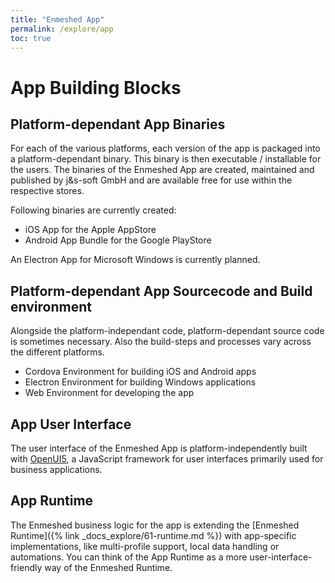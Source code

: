 ```yaml
---
title: "Enmeshed App"
permalink: /explore/app
toc: true
---
```


# App Building Blocks

## Platform-dependant App Binaries

For each of the various platforms, each version of the app is packaged into a platform-dependant binary. This binary is then executable / installable for the users. The binaries of the Enmeshed App are created, maintained and published by j&amp;s-soft GmbH and are available free for use within the respective stores.

Following binaries are currently created:

-   iOS App for the Apple AppStore
-   Android App Bundle for the Google PlayStore

An Electron App for Microsoft Windows is currently planned.

## Platform-dependant App Sourcecode and Build environment

Alongside the platform-independant code, platform-dependant source code is sometimes necessary. Also the build-steps and processes vary across the different platforms.

-   Cordova Environment for building iOS and Android apps
-   Electron Environment for building Windows applications
-   Web Environment for developing the app

## App User Interface

The user interface of the Enmeshed App is platform-independently built with [OpenUI5](https://openui5.org/), a JavaScript framework for user interfaces primarily used for business applications.

## App Runtime

The Enmeshed business logic for the app is extending the [Enmeshed Runtime]({% link _docs_explore/61-runtime.md %}) with app-specific implementations, like multi-profile support, local data handling or automations. You can think of the App Runtime as a more user-interface-friendly way of the Enmeshed Runtime.
